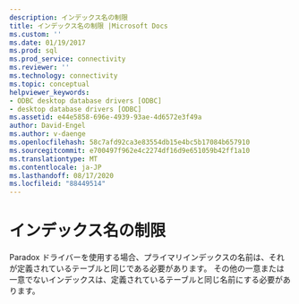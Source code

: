 ```yaml
---
description: インデックス名の制限
title: インデックス名の制限 |Microsoft Docs
ms.custom: ''
ms.date: 01/19/2017
ms.prod: sql
ms.prod_service: connectivity
ms.reviewer: ''
ms.technology: connectivity
ms.topic: conceptual
helpviewer_keywords:
- ODBC desktop database drivers [ODBC]
- desktop database drivers [ODBC]
ms.assetid: e44e5858-696e-4939-93ae-4d6572e3f49a
author: David-Engel
ms.author: v-daenge
ms.openlocfilehash: 58c7afd92ca3e83554db15e4bc5b17084b657910
ms.sourcegitcommit: e700497f962e4c2274df16d9e651059b42ff1a10
ms.translationtype: MT
ms.contentlocale: ja-JP
ms.lasthandoff: 08/17/2020
ms.locfileid: "88449514"
---
```

# <a name="index-name-limitations"></a>インデックス名の制限
Paradox ドライバーを使用する場合、プライマリインデックスの名前は、それが定義されているテーブルと同じである必要があります。 その他の一意または一意でないインデックスは、定義されているテーブルと同じ名前にする必要があります。
